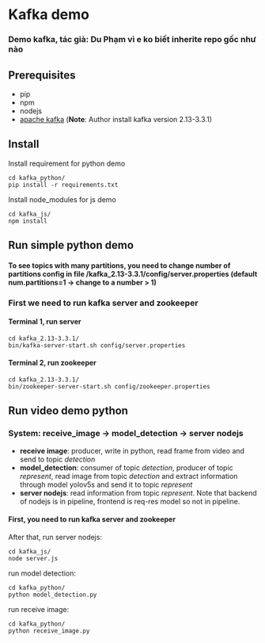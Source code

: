 # Kafka demo
### Demo kafka, tác già: Du Phạm vì e ko biết inherite repo gốc như nào
## Prerequisites
* pip
* npm
* nodejs
* [apache kafka](https://kafka.apache.org/quickstart)
 (**Note**: Author install kafka version 2.13-3.3.1)
## Install
Install requirement for python demo
```
cd kafka_python/
pip install -r requirements.txt
```
Install node_modules for js demo
```
cd kafka_js/
npm install
```
## Run simple python demo
#### To see topics with many partitions, you need to change number of partitions config in file **/kafka_2.13-3.3.1/config/server.properties** (default num.partitions=1 -> change to a number > 1)
### First we need to run kafka server and zookeeper
#### Terminal 1, run server
```
cd kafka_2.13-3.3.1/
bin/kafka-server-start.sh config/server.properties
```
#### Terminal 2, run zookeeper
```
cd kafka_2.13-3.3.1/
bin/zookeeper-server-start.sh config/zookeeper.properties
``` 
## Run video demo python
### System: receive_image -> model_detection -> server nodejs
*  **receive image**: producer, write in python, read frame from video and send to topic *detection*
* **model_detection**: consumer of topic *detection*, producer of topic *represent*, read image from topic *detection* and extract information through model yolov5s and send it to topic *represent*
* **server nodejs**: read information from topic *represent*. Note that backend of nodejs is in pipeline, frontend is req-res model so not in pipeline.
####  First, you need to run kafka server and zookeeper
After that, run server nodejs:
```
cd kafka_js/
node server.js
```
run model detection:
```
cd kafka_python/
python model_detection.py
```
run receive image:
```
cd kafka_python/
python receive_image.py
```
